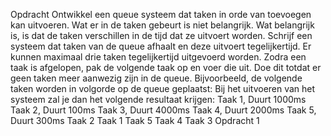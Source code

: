  Opdracht
Ontwikkel een queue systeem dat taken in orde van toevoegen kan uitvoeren. Wat er in de taken gebeurt is niet belangrijk. Wat belangrijk is, is dat de taken verschillen in de tijd dat ze uitvoert worden. Schrijf een systeem dat taken van de queue afhaalt en deze uitvoert tegelijkertijd. Er kunnen maximaal drie taken tegelijkertijd uitgevoerd worden. Zodra een taak is afgelopen, pak de volgende taak op en voer die uit. Doe dit totdat er geen taken meer aanwezig zijn in de queue.
Bijvoorbeeld, de volgende taken worden in volgorde op de queue geplaatst:
Bij het uitvoeren van het systeem zal je dan het volgende resultaat krijgen:
 Taak 1, Duurt 1000ms
Taak 2, Duurt 100ms
Taak 3, Duurt 4000ms
Taak 4, Duurt 2000ms
Taak 5, Duurt 300ms
 Taak 2
Taak 1
Taak 5
Taak 4
Taak 3
Opdracht 1
